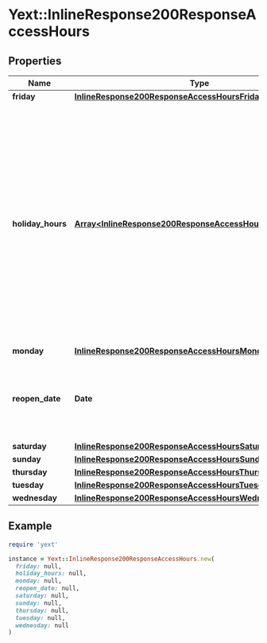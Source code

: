 # Yext::InlineResponse200ResponseAccessHours

## Properties

| Name | Type | Description | Notes |
| ---- | ---- | ----------- | ----- |
| **friday** | [**InlineResponse200ResponseAccessHoursFriday**](InlineResponse200ResponseAccessHoursFriday.md) |  | [optional] |
| **holiday_hours** | [**Array&lt;InlineResponse200ResponseAccessHoursHolidayHours&gt;**](InlineResponse200ResponseAccessHoursHolidayHours.md) |  **NOTE:** The list of Holiday Hours that you send us must be comprehensive. For example, if you send us a list of Holiday Hours that does not include Holiday Hours that you sent in your last update, Yext considers the missing Holiday Hours to be deleted, and we remove them.    Array must be ordered.   Filtering Type: &#x60;list of object&#x60; | [optional] |
| **monday** | [**InlineResponse200ResponseAccessHoursMonday**](InlineResponse200ResponseAccessHoursMonday.md) |  | [optional] |
| **reopen_date** | **Date** |  Date must be on or after 1970-01-01 Date must be before or on 2038-01-01  Filtering Type: &#x60;date&#x60; | [optional] |
| **saturday** | [**InlineResponse200ResponseAccessHoursSaturday**](InlineResponse200ResponseAccessHoursSaturday.md) |  | [optional] |
| **sunday** | [**InlineResponse200ResponseAccessHoursSunday**](InlineResponse200ResponseAccessHoursSunday.md) |  | [optional] |
| **thursday** | [**InlineResponse200ResponseAccessHoursThursday**](InlineResponse200ResponseAccessHoursThursday.md) |  | [optional] |
| **tuesday** | [**InlineResponse200ResponseAccessHoursTuesday**](InlineResponse200ResponseAccessHoursTuesday.md) |  | [optional] |
| **wednesday** | [**InlineResponse200ResponseAccessHoursWednesday**](InlineResponse200ResponseAccessHoursWednesday.md) |  | [optional] |

## Example

```ruby
require 'yext'

instance = Yext::InlineResponse200ResponseAccessHours.new(
  friday: null,
  holiday_hours: null,
  monday: null,
  reopen_date: null,
  saturday: null,
  sunday: null,
  thursday: null,
  tuesday: null,
  wednesday: null
)
```

